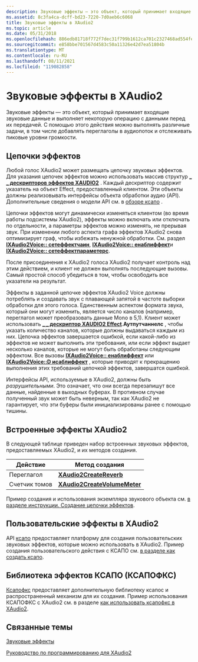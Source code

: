 ```yaml
---
description: Звуковые эффекты — это объект, который принимает входящие звуковые данные и выполняет некоторую операцию с данными перед их передачей. С помощью этого действия можно выполнять различные задачи, в том числе добавлять переглаголы в аудиопоток и отслеживать пиковые уровни громкости.
ms.assetid: 8c3fa4ca-dcff-bd23-7220-7d0aeb6c6068
title: Звуковые эффекты в XAudio2
ms.topic: article
ms.date: 05/31/2018
ms.openlocfilehash: 886edb81718f772f7dec31f799b1612ca701c2327468ad554fe80a17c1f69ec1
ms.sourcegitcommit: e858bbe701567d4583c50a11326e42d7ea51804b
ms.translationtype: MT
ms.contentlocale: ru-RU
ms.lasthandoff: 08/11/2021
ms.locfileid: "119082858"
---
```

# <a name="xaudio2-audio-effects"></a>Звуковые эффекты в XAudio2

Звуковые эффекты — это объект, который принимает входящие звуковые данные и выполняет некоторую операцию с данными перед их передачей. С помощью этого действия можно выполнять различные задачи, в том числе добавлять переглаголы в аудиопоток и отслеживать пиковые уровни громкости.

## <a name="effect-chains"></a>Цепочки эффектов

Любой голос XAudio2 может размещать цепочку звуковых эффектов. Для указания цепочек эффектов можно использовать массив структур [**\_ \_ дескрипторов эффектов XAUDIO2**](/windows/desktop/api/xaudio2/ns-xaudio2-xaudio2_effect_descriptor) . Каждый дескриптор содержит указатель на объект Effect, предоставленный клиентом. Эти объекты должны реализовывать интерфейсы объекта обработки аудио (API). Дополнительные сведения о модели API см. в [обзоре ксапо](xapo-overview.md) .

Цепочки эффектов могут динамически изменяться клиентом (во время работы подсистемы XAudio2), эффекты можно включать или отключать по отдельности, а параметры эффектов можно изменять, не прерывая звук. При изменении любого аспекта графа эффектов XAudio2 снова оптимизирует граф, чтобы избежать ненужной обработки. См. раздел [**IXAudio2Voice:: сетеффектчаин**](/windows/win32/api/xaudio2/nf-xaudio2-ixaudio2voice-seteffectchain), [**IXAudio2Voice:: енаблиффект**](/windows/win32/api/xaudio2/nf-xaudio2-ixaudio2voice-enableeffect)и [**IXAudio2Voice:: сетеффектпараметерс**](/windows/win32/api/xaudio2/nf-xaudio2-ixaudio2voice-seteffectparameters).

После присоединения к XAudio2 голоса XAudio2 получает контроль над этим действием, и клиент не должен выполнять последующие вызовы. Самый простой способ убедиться в том, чтобы освободить все указатели на результат.

Эффекты в заданной цепочке эффектов XAudio2 Voice должны потреблять и создавать звук с плавающей запятой в частоте выборки обработки для этого голоса. Единственным аспектом формата звука, который они могут изменить, является число каналов (например, переглагол может преобразовать данные Mono в 5,1). Клиент может использовать [**\_ \_ дескриптор XAUDIO2 Effect**](/windows/desktop/api/xaudio2/ns-xaudio2-xaudio2_effect_descriptor).**Аутпутчаннелс** , чтобы указать количество каналов, которые должны выдаваться каждым из них. Цепочка эффектов завершается ошибкой, если какой-либо из эффектов не может выполнить эти требования, или если эффект выдает несколько каналов, которые не могут быть обработаны следующим эффектом. Все вызовы [**IXAudio2Voice:: енаблиффект**](/windows/win32/api/xaudio2/nf-xaudio2-ixaudio2voice-enableeffect) или [**IXAudio2Voice::D исаблиффект**](/windows/win32/api/xaudio2/nf-xaudio2-ixaudio2voice-disableeffect) , которые приводят к прекращению выполнения этих требований цепочкой эффектов, завершатся ошибкой.

Интерфейсы API, используемые в XAudio2, должны быть *разрушительными*. Это означает, что они всегда перезапишут все данные, найденные в выходных буферах. В противном случае полученный звук может быть неверным, так как XAudio2 не гарантирует, что эти буферы были инициализированы ранее с помощью тишины.

## <a name="xaudio2-built-in-effects"></a>Встроенные эффекты XAudio2

В следующей таблице приведен набор встроенных звуковых эффектов, предоставляемых XAudio2, и их методов создания. 

| Действие       | Метод создания                                              |
|--------------|--------------------------------------------------------------|
| Переглагол       | [**XAudio2CreateReverb**](/windows/desktop/api/xaudio2fx/nf-xaudio2fx-xaudio2createreverb)           |
| Счетчик томов | [**XAudio2CreateVolumeMeter**](/windows/desktop/api/xaudio2fx/nf-xaudio2fx-xaudio2createvolumemeter) |



 

Пример создания и использования экземпляра звукового объекта см. [в разделе инструкции. Создание цепочки эффектов](how-to--create-an-effect-chain.md).

## <a name="custom-effects-in-xaudio2"></a>Пользовательские эффекты в XAudio2

API [ксапо](xapo-overview.md) предоставляет платформу для создания пользовательских звуковых эффектов, которые можно использовать в XAudio2. Пример создания пользовательского действия с КСАПО см. [в разделе как создать ксапо](how-to--create-an-xapo.md).

## <a name="xapo-effect-library-xapofx"></a>Библиотека эффектов КСАПО (КСАПОФКС)

[Ксапофкс](xapofx-overview.md) предоставляет дополнительную библиотеку ксапос и распространенный механизм для их создания. Пример использования КСАПОФКС с XAudio2 см. в разделе [как использовать ксапофкс в XAudio2](how-to--use-xapofx-in-xaudio2.md).

## <a name="related-topics"></a>Связанные темы

<dl> <dt>

[Звуковые эффекты](audio-effects.md)
</dt> <dt>

[Руководство по программированию для XAudio2](programming-guide.md)
</dt> </dl>

 

 
